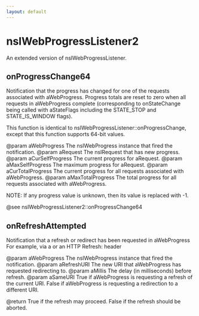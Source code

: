 ```yaml
---
layout: default
---
```


# nsIWebProgressListener2 #

An extended version of nsIWebProgressListener.


## onProgressChange64 ##

Notification that the progress has changed for one of the requests
associated with aWebProgress.  Progress totals are reset to zero when all
requests in aWebProgress complete (corresponding to onStateChange being
called with aStateFlags including the STATE_STOP and STATE_IS_WINDOW
flags).

This function is identical to nsIWebProgressListener::onProgressChange,
except that this function supports 64-bit values.

@param aWebProgress
       The nsIWebProgress instance that fired the notification.
@param aRequest
       The nsIRequest that has new progress.
@param aCurSelfProgress
       The current progress for aRequest.
@param aMaxSelfProgress
       The maximum progress for aRequest.
@param aCurTotalProgress
       The current progress for all requests associated with aWebProgress.
@param aMaxTotalProgress
       The total progress for all requests associated with aWebProgress.

NOTE: If any progress value is unknown, then its value is replaced with -1.

@see nsIWebProgressListener2::onProgressChange64


## onRefreshAttempted ##

Notification that a refresh or redirect has been requested in aWebProgress
For example, via a <meta http-equiv="refresh"> or an HTTP Refresh: header

@param aWebProgress
       The nsIWebProgress instance that fired the notification.
@param aRefreshURI
       The new URI that aWebProgress has requested redirecting to.
@param aMillis
       The delay (in milliseconds) before refresh.
@param aSameURI
       True if aWebProgress is requesting a refresh of the
       current URI.
       False if aWebProgress is requesting a redirection to
       a different URI.

@return True if the refresh may proceed.
        False if the refresh should be aborted.

